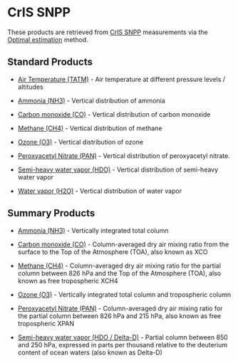 # CrIS SNPP

These products are retrieved from [CrIS SNPP](intro-instruments) measurements via the [Optimal estimation](https://en.wikipedia.org/wiki/Optimal_estimation) method.

## Standard Products

* [Air Temperature (TATM)](https://disc.gsfc.nasa.gov/datasets/TRPSDL2TATMCRSFS_1/summary) - Air temperature at different pressure levels / altitudes

* [Ammonia (NH3)](https://disc.gsfc.nasa.gov/datasets/TRPSDL2NH3CRSFS_1/summary) - Vertical distribution of ammonia

* [Carbon monoxide (CO)](https://disc.gsfc.nasa.gov/datasets/TRPSDL2COCRSFS_1/summary) - Vertical distribution of carbon monoxide 

* [Methane (CH4)](https://disc.gsfc.nasa.gov/datasets/TRPSDL2CH4CRSFS_1/summary) - Vertical distribution of methane

* [Ozone (O3)](https://disc.gsfc.nasa.gov/datasets/TRPSDL2O3CRSFS_1/summary) - Vertical distribution of ozone

* [Peroxyacetyl Nitrate (PAN)](https://disc.gsfc.nasa.gov/datasets/TRPSDL2PANCRSFS_1/summary)  - Vertical distribution of peroxyacetyl nitrate.

* [Semi-heavy water vapor (HDO)](https://disc.gsfc.nasa.gov/datasets/TRPSDL2HDOCRSFS_1/summary) - Vertical distribution of semi-heavy water vapor

* [Water vapor (H2O)](https://disc.gsfc.nasa.gov/datasets/TRPSDL2H2OCRSFS_1/summary) - Vertical distribution of water vapor

## Summary Products

* [Ammonia (NH3)](https://disc.gsfc.nasa.gov/datasets/TRPSYL2NH3CRSFS_1/summary) - Vertically integrated total column 

* [Carbon monoxide (CO)](https://disc.gsfc.nasa.gov/datasets/TRPSYL2COCRSFS_1/summary) - Column-averaged dry air mixing ratio from the surface to the Top of the Atmosphere (TOA), also known as XCO 

* [Methane (CH4)](https://disc.gsfc.nasa.gov/datasets/TRPSYL2CH4CRSFS_1/summary) - Column-averaged dry air mixing ratio for the partial column between 826 hPa and the Top of the Atmosphere (TOA), also known as free tropospheric XCH4

* [Ozone (O3)](https://disc.gsfc.nasa.gov/datasets/TRPSYL2O3CRSFS_1/summary) - Vertically integrated total column and tropospheric column

* [Peroxyacetyl Nitrate (PAN)](https://disc.gsfc.nasa.gov/datasets/TRPSYL2PANCRSFS_1/summary) - Column-averaged dry air mixing ratio for the partial column between 826 hPa and 215 hPa, also known as free tropospheric XPAN 

* [Semi-heavy water vapor (HDO / Delta-D)](https://disc.gsfc.nasa.gov/datasets/TRPSYL2HDOCRSFS_1/summary) - Partial column between 850 and 250 hPa, expressed in parts per thousand relative to the deuterium content of ocean waters (also known as Delta-D)
